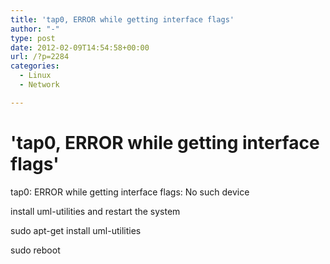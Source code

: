 ```yaml
---
title: 'tap0, ERROR while getting interface flags'
author: "-"
type: post
date: 2012-02-09T14:54:58+00:00
url: /?p=2284
categories:
  - Linux
  - Network

---
```

# 'tap0, ERROR while getting interface flags'
tap0: ERROR while getting interface flags: No such device

install uml-utilities and restart the system

sudo apt-get install uml-utilities

sudo reboot